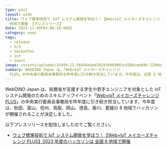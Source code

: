 ```yaml
---
type: post
layout: wide
title: ウェブ標準技術で IoT システム開発を学ぼう！【Web×IoT メイカーズチャレンジ PLUS】2023 年度のハッカソンは 全国 8
  地域で開催 【プレスリリース】
date: 2023-11-09T03:00:10.008Z
category: news
tags:
  - release
  - hrd
  - hackathon
  - iot
  - event
image: /assets/uploads/15499-11-56494edad2024fb993091c4166cee046-1200x629.webp
summary: WebDINO Japan は、「Web×IoT メイカーズチャレンジ
  PLUS」の中央実行委員会事務局を昨年度に引き続き担当しています。今年度は、全国 8 地域でハッカソンが開催されることが決定しました。
---
```

WebDINO Japan は、総務省が支援する学生や若手エンジニアを対象とした IoT システム開発のためのスキルアップイベント「[Web×IoT メイカーズチャレンジ PLUS](https://webiotmakers.britegrid.io/)」の中央実行委員会事務局を昨年度に引き続き担当しています。今年度は、秋田、富山、信州、鳥取、岡山、徳島、香川、愛媛の 8 地域でハッカソンが開催されることが決定しました。

以下プレスリリースを配信しましたのでご覧ください。

- [ウェブ標準技術で IoT システム開発を学ぼう！【Web×IoT メイカーズチャレンジ PLUS】2023 年度のハッカソンは 全国 8 地域で開催](https://prtimes.jp/main/html/rd/p/000000011.000015499.html)
